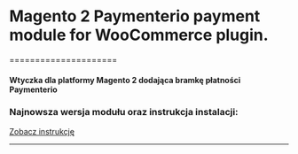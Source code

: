 # Magento 2 Paymenterio payment module for WooCommerce plugin.
=====================


#### Wtyczka dla platformy Magento 2 dodająca bramkę płatności Paymenterio ####


### Najnowsza wersja modułu oraz instrukcja instalacji:
[Zobacz instrukcję](instrukcja.pdf)


---------------------------------------